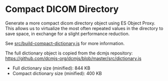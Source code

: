 # Compact DICOM Directory

Generate a more compact dicom directory object using ES Object Proxy. This
allows us to virtualize the most often repeated values in the directory to save
space, in exchange for a slight performance reduction.

See [src/build-compact-dictionary.js](src/build-compact-dictionary.js) for more information.

The full dictionary object is copied from the dcmjs repository: https://github.com/dcmjs-org/dcmjs/blob/master/src/dictionary.js

- Full dictionary size (minified): 844 KB
- Compact dictionary size (minified): 400 KB